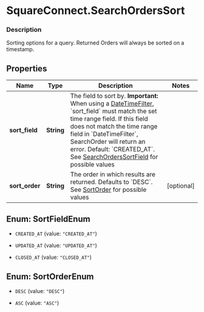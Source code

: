 # SquareConnect.SearchOrdersSort

### Description

Sorting options for a query. Returned Orders will always be sorted on a timestamp.

## Properties
Name | Type | Description | Notes
------------ | ------------- | ------------- | -------------
**sort_field** | **String** | The field to sort by.  __Important:__ When using a [DateTimeFilter](#type-searchordersfilter), &#x60;sort_field&#x60; must match the set time range field. If this field does not match the time range field in &#x60;DateTimeFilter&#x60;, SearchOrder will return an error.  Default: &#x60;CREATED_AT&#x60;. See [SearchOrdersSortField](#type-searchorderssortfield) for possible values | 
**sort_order** | **String** | The order in which results are returned. Defaults to &#x60;DESC&#x60;. See [SortOrder](#type-sortorder) for possible values | [optional] 


<a name="SortFieldEnum"></a>
## Enum: SortFieldEnum


* `CREATED_AT` (value: `"CREATED_AT"`)

* `UPDATED_AT` (value: `"UPDATED_AT"`)

* `CLOSED_AT` (value: `"CLOSED_AT"`)




<a name="SortOrderEnum"></a>
## Enum: SortOrderEnum


* `DESC` (value: `"DESC"`)

* `ASC` (value: `"ASC"`)




